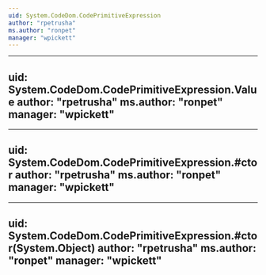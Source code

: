 ```yaml
---
uid: System.CodeDom.CodePrimitiveExpression
author: "rpetrusha"
ms.author: "ronpet"
manager: "wpickett"
---
```


---
uid: System.CodeDom.CodePrimitiveExpression.Value
author: "rpetrusha"
ms.author: "ronpet"
manager: "wpickett"
---

---
uid: System.CodeDom.CodePrimitiveExpression.#ctor
author: "rpetrusha"
ms.author: "ronpet"
manager: "wpickett"
---

---
uid: System.CodeDom.CodePrimitiveExpression.#ctor(System.Object)
author: "rpetrusha"
ms.author: "ronpet"
manager: "wpickett"
---
